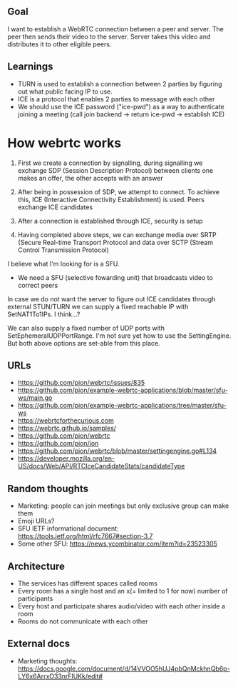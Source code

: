 ## Goal

I want to establish a WebRTC connection between a peer and server. The peer then sends their video to the server.
Server takes this video and distributes it to other eligible peers.

## Learnings

- TURN is used to establish a connection between 2 parties by figuring out what public facing IP to use.
- ICE is a protocol that enables 2 parties to message with each other
- We should use the ICE password ("ice-pwd") as a way to authenticate joining a meeting (call join backend -> return ice-pwd -> establish ICE)

# How webrtc works

1. First we create a connection by signalling, during signalling we exchange SDP (Session Description Protocol) between clients one makes an offer, the other accepts with an answer

2. After being in possession of SDP, we attempt to connect. To achieve this, ICE (Interactive Connectivity Establishment) is used. Peers exchange ICE candidates

3. After a connection is established through ICE, security is setup

4. Having completed above steps, we can exchange media over SRTP (Secure Real-time Transport Protocol and data over SCTP (Stream Control Transmission Protocol)

I believe what I'm looking for is a SFU.

- We need a SFU (selective fowarding unit) that broadcasts video to correct peers

In case we do not want the server to figure out ICE candidates through external STUN/TURN we can supply a fixed reachable IP with SetNAT1To1IPs. I think...?

We can also supply a fixed number of UDP ports with SetEphemeralUDPPortRange. I'm not sure yet how to use the SettingEngine. But both above options are set-able from this place.

## URLs

- https://github.com/pion/webrtc/issues/835
- https://github.com/pion/example-webrtc-applications/blob/master/sfu-ws/main.go
- https://github.com/pion/example-webrtc-applications/tree/master/sfu-ws
- https://webrtcforthecurious.com
- https://webrtc.github.io/samples/
- https://github.com/pion/webrtc
- https://github.com/pion/ion
- https://github.com/pion/webrtc/blob/master/settingengine.go#L134
- https://developer.mozilla.org/en-US/docs/Web/API/RTCIceCandidateStats/candidateType

## Random thoughts

- Marketing: people can join meetings but only exclusive group can make them
- Emoji URLs?
- SFU IETF informational document: https://tools.ietf.org/html/rfc7667#section-3.7
- Some other SFU: https://news.ycombinator.com/item?id=23523305

## Architecture

- The services has different spaces called rooms
- Every room has a single host and an x(= limited to 1 for now) number of participants
- Every host and participate shares audio/video with each other inside a room
- Rooms do not communicate with each other

## External docs

- Marketing thoughts: https://docs.google.com/document/d/14VVOO5hUJ4pbQnMckhnQb6p-LY6x6ArrxO33nrFlUKk/edit#
